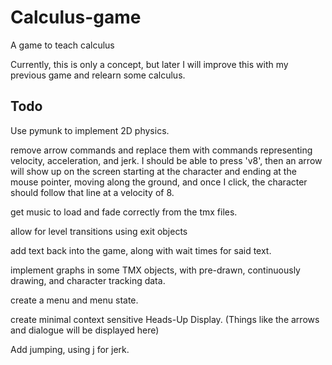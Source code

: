 Calculus-game
=============

A game to teach calculus

Currently, this is only a concept, but later I will improve this with my previous game and relearn some calculus.

Todo
------

Use pymunk to implement 2D physics.

remove arrow commands and replace them with commands representing velocity, acceleration, and jerk. I should be able to press 'v8', then an arrow will show up on the screen starting at the character and ending at the mouse pointer, moving along the ground, and once I click, the character should follow that line at a velocity of 8.

get music to load and fade correctly from the tmx files.

allow for level transitions using exit objects

add text back into the game, along with wait times for said text.

implement graphs in some TMX objects, with pre-drawn, continuously drawing, and character tracking data. 

create a menu and menu state.

create minimal context sensitive Heads-Up Display. (Things like the arrows and dialogue will be displayed here)

Add jumping, using j for jerk.

